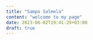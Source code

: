 ```yaml
---
title: "Sampo Salmela"
content: "welcome to my page"
date: 2023-06-02T19:41:29+03:00
draft: true
---
```



